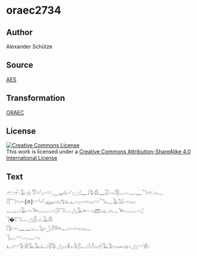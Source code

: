 # oraec2734

## Author

Alexander Schütze

## Source

[AES](https://github.com/simondschweitzer/aes)

## Transformation

[ORAEC](https://oraec.github.io/)

## License

<a rel="license" href="http://creativecommons.org/licenses/by-sa/4.0/"><img alt="Creative Commons License" style="border-width:0" src="https://i.creativecommons.org/l/by-sa/4.0/88x31.png" /></a><br />This work is licensed under a <a rel="license" href="http://creativecommons.org/licenses/by-sa/4.0/">Creative Commons Attribution-ShareAlike 4.0 International License</a>

## Text

𓂧𓍯𓄿𓇼𓀢𓄋𓊪𓏏𓎟𓇾𓈇𓏤𓂦𓈉𓇋𓈖𓄙𓅱𓀁𓈖𓅷𓏏𓏤𓄊𓋴𓂋𓏏𓊃𓈖𓆓𓂧𓆑<br>
𓇋𓐩𓆓𓏌𓏛[⯑]𓎡𓄋𓊪𓈐𓏥𓂓𓃒𓊵𓏏𓊪𓏏𓏒𓏥𓎟𓆓𓆑𓄿𓅮𓏛𓏥<br>
𓉻𓂝𓄿𓏛𓅨𓂋𓂋𓏏𓋑𓉐𓂋𓂻𓅓𓄡𓏏𓏤𓊏𓊪𓂞𓆑𓅨𓂋𓂋𓏏𓋑<br>
𓊹�𓉐𓂋𓂻𓋴𓐟𓄿𓀁<br>
𓌉𓅱𓏛𓈖𓈖𓆑𓅬𓃀𓀭𓃛𓂝𓏏𓏛𓏥𓆑<br>
𓊹𓉻𓎟𓂋𓊃𓏏𓊪<br>
𓂞𓎡𓅱𓀀𓅓𓅓𓂞𓇋𓋴𓅱𓂻𓏥𓌞𓏥𓅱𓋴𓂝𓎛𓀭𓏥𓏶𓅓𓅱𓏥𓆱𓐍𓏏𓂻𓎡𓀀𓏤<br>
